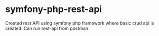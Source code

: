 # symfony-php-rest-api
Created rest API using symfony php framework where basic crud api is created. Can run rest-api from postman.
